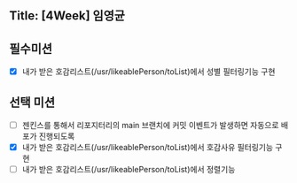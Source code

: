 ## Title: [4Week] 임영균

## 필수미션
- [x] 내가 받은 호감리스트(/usr/likeablePerson/toList)에서 성별 필터링기능 구현

## 선택 미션
- [ ] 젠킨스를 통해서 리포지터리의 main 브랜치에 커밋 이벤트가 발생하면 자동으로 배포가 진행되도록
- [x] 내가 받은 호감리스트(/usr/likeablePerson/toList)에서 호감사유 필터링기능 구현
- [ ] 내가 받은 호감리스트(/usr/likeablePerson/toList)에서 정렬기능
